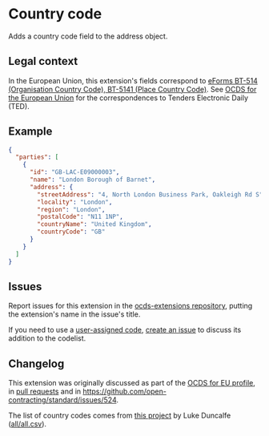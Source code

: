 # Country code

Adds a country code field to the address object.

## Legal context

In the European Union, this extension's fields correspond to [eForms BT-514 (Organisation Country Code), BT-5141 (Place Country Code)](https://github.com/eForms/eForms). See [OCDS for the European Union](http://standard.open-contracting.org/profiles/eu/master/en/) for the correspondences to Tenders Electronic Daily (TED).

## Example

```json
{
  "parties": [
    {
      "id": "GB-LAC-E09000003",
      "name": "London Borough of Barnet",
      "address": {
        "streetAddress": "4, North London Business Park, Oakleigh Rd S",
        "locality": "London",
        "region": "London",
        "postalCode": "N11 1NP",
        "countryName": "United Kingdom",
        "countryCode": "GB"
      }
    }
  ]
}
```

## Issues

Report issues for this extension in the [ocds-extensions repository](https://github.com/open-contracting/ocds-extensions/issues), putting the extension's name in the issue's title.

If you need to use a [user-assigned code](https://en.wikipedia.org/wiki/ISO_3166-1_alpha-2#User-assigned_code_elements), [create an issue](https://github.com/open-contracting/standard/issues) to discuss its addition to the codelist.

## Changelog

This extension was originally discussed as part of the [OCDS for EU profile](https://github.com/open-contracting-extensions/european-union/issues), in [pull requests](https://github.com/open-contracting-extensions/ocds_countryCode/pulls?q=is%3Apr+is%3Aclosed) and in <https://github.com/open-contracting/standard/issues/524>.

The list of country codes comes from [this project](https://github.com/lukes/ISO-3166-Countries-with-Regional-Codes) by Luke Duncalfe ([all/all.csv](https://github.com/lukes/ISO-3166-Countries-with-Regional-Codes/blob/master/all/all.csv)).
